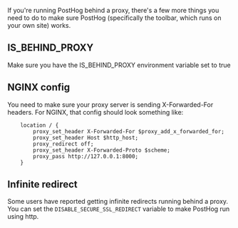 If you're running PostHog behind a proxy, there's a few more things you need to do to make sure PostHog (specifically the toolbar, which runs on your own site) works.

## IS_BEHIND_PROXY

Make sure you have the IS_BEHIND_PROXY environment variable set to true

## NGINX config

You need to make sure your proxy server is sending X-Forwarded-For headers. For NGINX, that config should look something like:

```nginx
    location / {
        proxy_set_header X-Forwarded-For $proxy_add_x_forwarded_for;
        proxy_set_header Host $http_host;
        proxy_redirect off;
        proxy_set_header X-Forwarded-Proto $scheme;
        proxy_pass http://127.0.0.1:8000;
    }
```

## Infinite redirect

Some users have reported getting infinite redirects running behind a proxy. You can set the `DISABLE_SECURE_SSL_REDIRECT` variable to make PostHog run using http.
